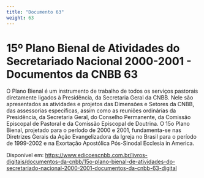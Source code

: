 ```yaml
---
title: "Documento 63"
weight: 63
---
```


# 15º Plano Bienal de Atividades do Secretariado Nacional 2000-2001 - Documentos da CNBB 63

O Plano Bienal é um instrumento de trabalho de todos os serviços pastorais diretamente ligados à Presidência, da Secretaria Geral da CNBB. Nele são apresentados as atividades e projetos das Dimensões e Setores da CNBB, das assessorias específicas, assim como as reuniões ordinárias da Presidência, da Secretaria Geral, do Conselho Permanente, da Comissão Episcopal de Pastoral e da Comissão Episcopal de Doutrina. O 15o Plano Bienal, projetado para o período de 2000 e 2001, fundamenta-se nas Diretrizes Gerais da Ação Evangelizadora da Igreja no Brasil para o período de 1999-2002 e na Exortação Apostólica Pós-Sinodal Ecclesia in America.

Disponível em: https://www.edicoescnbb.com.br/livros-digitais/documentos-da-cnbb/15o-plano-bienal-de-atividades-do-secretariado-nacional-2000-2001-documentos-da-cnbb-63-digital
